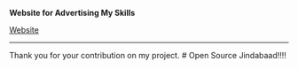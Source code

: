 **Website for Advertising My Skills**

<a href="https://dujjwal.com.np/">Website</a>

<hr>
Thank you for your contribution on my project.
# Open Source Jindabaad!!!!
